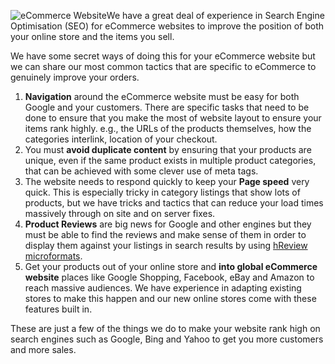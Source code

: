 
![](/assets/img/basket_key.jpg "eCommerce Website")We have a great deal of
experience in Search Engine Optimisation (SEO) for eCommerce websites to
improve the position of both your online store and the items you sell.

We have some secret ways of doing this for your eCommerce website but we
can share our most common tactics that are specific to eCommerce to
genuinely improve your orders.

1.  **Navigation** around the eCommerce website must be easy for both
    Google and your customers. There are specific tasks that need to be
    done to ensure that you make the most of website layout to ensure
    your items rank highly. e.g., the URLs of the products themselves,
    how the categories interlink, location of your checkout.
2.  You must **avoid duplicate content** by ensuring that your products
    are unique, even if the same product exists in multiple product
    categories, that can be achieved with some clever use of meta tags.
3.  The website needs to respond quickly to keep your **Page speed**
    very quick. This is especially tricky in category listings that show
    lots of products, but we have tricks and tactics that can reduce
    your load times massively through on site and on server fixes.
4.  **Product Reviews** are big news for Google and other engines but
    they must be able to find the reviews and make sense of them in
    order to display them against your listings in search results by
    using [hReview microformats](http://microformats.org/wiki/hreview).
5.  Get your products out of your online store and **into global
    eCommerce website** places like Google Shopping, Facebook, eBay and
    Amazon to reach massive audiences. We have experience in adapting
    existing stores to make this happen and our new online stores come
    with these features built in.

These are just a few of the things we do to make your website rank high
on search engines such as Google, Bing and Yahoo to get you more
customers and more sales.
